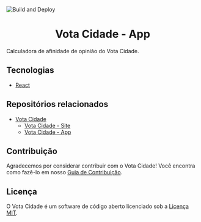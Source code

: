 ![Build and Deploy](https://github.com/Minhacps/votacidade-app/workflows/Build%20and%20Deploy/badge.svg)

<h1 align="center">
  Vota Cidade - App
</h1>

Calculadora de afinidade de opinião do Vota Cidade.

## Tecnologias

- [React](https://reactjs.org/)

## Repositórios relacionados

- [Vota Cidade](https://github.com/Minhacps/votacidade)
  - [Vota Cidade - Site](https://github.com/Minhacps/votacidade-site)
  - [Vota Cidade - App](https://github.com/Minhacps/votacidade-app)

## Contribuição

Agradecemos por considerar contribuir com o Vota Cidade! Você encontra como fazê-lo em nosso [Guia de Contribuição](.github/CONTRIBUTING.md).

## Licença

O Vota Cidade é um software de código aberto licenciado sob a [Licença MIT](LICENSE.md).
